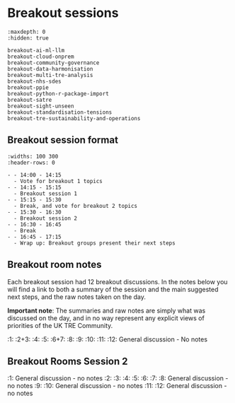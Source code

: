 # Breakout sessions

```{toctree}
:maxdepth: 0
:hidden: true

breakout-ai-ml-llm
breakout-cloud-onprem
breakout-community-governance
breakout-data-harmonisation
breakout-multi-tre-analysis
breakout-nhs-sdes
breakout-ppie
breakout-python-r-package-import
breakout-satre
breakout-sight-unseen
breakout-standardisation-tensions
breakout-tre-sustainability-and-operations
```

## Breakout session format

```{list-table}
:widths: 100 300
:header-rows: 0

- - 14:00 - 14:15
  - Vote for breakout 1 topics
- - 14:15 - 15:15
  - Breakout session 1
- - 15:15 - 15:30
  - Break, and vote for breakout 2 topics
- - 15:30 - 16:30
  - Breakout session 2
- - 16:30 - 16:45
  - Break
- - 16:45 - 17:15
  - Wrap up: Breakout groups present their next steps
```

## Breakout room notes

Each breakout session had 12 breakout discussions.
In the notes below you will find a link to both a summary of the session and the main suggested next steps, and the raw notes taken on the day.

**Important note**: The summaries and raw notes are simply what was discussed on the day, and in no way represent any explicit views of priorities of the UK TRE Community.

:1: [](breakout-multi-tre-analysis.md)
:2+3: [](./breakout-ai-ml-llm.md)
:4: [](./breakout-tre-sustainability-and-operations.md)
:5: [](./breakout-python-r-package-import.md)
:6+7: [](./breakout-ppie.md)
:8: [](./breakout-cloud-onprem.md)
:9: [](./breakout-nhs-sdes.md)
:10: [](./breakout-satre.md)
:11: [](./breakout-standardisation-tensions.md)
:12: General discussion - No notes

## Breakout Rooms Session 2

:1: General discussion - no notes
:2: [](./breakout-data-harmonisation.md)
:3: [](./breakout-sight-unseen.md)
:4: [](./breakout-tre-sustainability-and-operations.md)
:5: [](./breakout-python-r-package-import.md)
:6: [](./breakout-cloud-onprem.md)
:7: [](./breakout-community-governance.md)
:8: General discussion - no notes
:9: [](./breakout-nhs-sdes.md)
:10: General discussion - no notes
:11: [](./breakout-standardisation-tensions.md)
:12: General discussion - no notes
